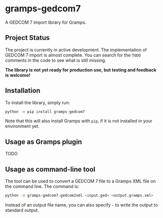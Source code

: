 # gramps-gedcom7

A GEDCOM 7 import library for Gramps.

## Project Status

The project is currently in active development. The implementation of GEDCOM 7 import is almost complete. You can search for the `TODO` comments in the code to see what is still missing.

**The library is not yet ready for production use, but testing and feedback is welcome!**

## Installation

To install the library, simply run:

```bash
python -m pip install gramps-gedcom7
```

Note that this will also install Gramps with `pip`, if it is not installed in your environment yet.

## Usage as Gramps plugin

TODO

## Usage as command-line tool

The tool can be used to convert a GEDCOM 7 file to a Gramps XML file on the command line. The command is:

```bash
python -m gramps-gedcom7.gedcom2xml <input.ged> <output.gramps.xml>
```

Instead of an output file name, you can also specify `-` to write the output to standard output.
